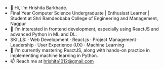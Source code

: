 - 👋 Hi, I’m Hrishita Barkhade.
- Final Year Computer Science Undergraduate | Enthusiast Learner | Student at Shri Ramdeobaba College of Engineering and Management, Nagpur
- 👀 I’m interested in frontend development, especially using ReactJS and advanced Python in ML and DL.
- SKILLS: · Web Development · React.js · Project Management · Leadership · User Experience (UX) · Machine Learning
- 🌱 I’m currently mastering ReactJS, along with hands-on practice in implementing machine learning in Python.
- 📫 Reach me at hrishita1012@gmail.com

<!---
hrish1012/hrish1012 is a ✨ special ✨ repository because its `README.md` (this file) appears on your GitHub profile.
You can click the Preview link to take a look at your changes.
--->
